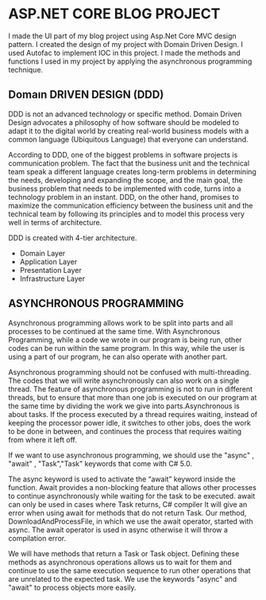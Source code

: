 # ASP.NET CORE BLOG PROJECT

  I made the UI part of my blog project using Asp.Net Core MVC design pattern. I created the design of my project with Domain Driven Design. I used Autofac to implement IOC in this project. I made the methods and functions I used in my project by applying the asynchronous programming technique.

##  Domaın DRIVEN DESIGN (DDD)

  DDD is not an advanced technology or specific method. Domain Driven Design advocates a philosophy of how software should be modeled to adapt it to the digital world by creating real-world business models with a common language (Ubiquitous Language) that everyone can understand.

  According to DDD, one of the biggest problems in software projects is communication problem. The fact that the business unit and the technical team speak a different language creates long-term problems in determining the needs, developing and expanding the scope, and the main goal, the business problem that needs to be implemented with code, turns into a technology problem in an instant. DDD, on the other hand, promises to maximize the communication efficiency between the business unit and the technical team by following its principles and to model this process very well in terms of architecture.

DDD is created with 4-tier architecture.

- Domain Layer
- Application Layer
- Presentation Layer
- Infrastructure Layer


## ASYNCHRONOUS PROGRAMMING

Asynchronous programming allows work to be split into parts and all processes to be continued at the same time. With Asynchronous Programming, while a code we wrote in our program is being run, other codes can be run within the same program. In this way, while the user is using a part of our program, he can also operate with another part.

Asynchronous programming should not be confused with multi-threading. The codes that we will write asynchronously can also work on a single thread. The feature of asynchronous programming is not to run in different threads, but to ensure that more than one job is executed on our program at the same time by dividing the work we give into parts.Asynchronous is about tasks. If the process executed by a thread requires waiting, instead of keeping the processor power idle, it switches to other jobs, does the work to be done in between, and continues the process that requires waiting from where it left off.

If we want to use asynchronous programming, we should use the "async" , "await" , "Task<T>","Task" keywords that come with C# 5.0.
  
The async keyword is used to activate the “await” keyword inside the function. Await provides a non-blocking feature that allows other processes to continue asynchronously while waiting for the task to be executed. await can only be used in cases where Task returns, C# compiler It will give an error when using await for methods that do not return Task. Our method, DownloadAndProcessFile, in which we use the await operator, started with async. The await operator is used in async otherwise it will throw a compilation error.

We will have methods that return a Task or Task<T> object. Defining these methods as asynchronous operations allows us to wait for them and continue to use the same execution sequence to run other operations that are unrelated to the expected task. We use the keywords "async" and "await" to process objects more easily.
  
 



